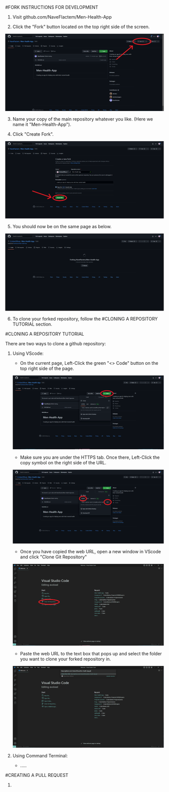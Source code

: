 #FORK INSTRUCTIONS FOR DEVELOPMENT

1. Visit github.com/NaveFlactem/Men-Health-App

2. Click the "Fork" button located on the top right side of the screen.

![Alt text](../img/image_1.png?raw=true "Optional Title")

3. Name your copy of the main repository whatever you like. (Here we name it "Men-Health-App").

4. Click "Create Fork". 

![Alt text](../img/image_2.png?raw=true "Optional Title")

5. You should now be on the same page as below.

![Alt text](../img/image_3.png?raw=true "Optional Title")

6. To clone your forked repository, follow the #CLONING A REPOSITORY TUTORIAL section.

#CLONING A REPOSITORY TUTORIAL

There are two ways to clone a github repository: 

1. Using VScode:
 
    - On the current page, Left-Click the green "<> Code" button on the top right side of the page. 
    
    ![Alt text](../img/image_4.png?raw=true "Optional Title")
    
    - Make sure you are under the HTTPS tab. Once there, Left-Click the copy symbol on the right side of the URL.
    
    ![Alt text](../img/image_5.png?raw=true "Optional Title")
    
    - Once you have copied the web URL, open a new window in VScode and click "Clone Git Repository"

    ![Alt text](../img/image_6.png?raw=true "Optional Title")

    - Paste the web URL to the text box that pops up and select the folder you want to clone your forked repository in. 

    ![Alt text](../img/image_7.png?raw=true "Optional Title")

2. Using Command Terminal:

    - .....

#CREATING A PULL REQUEST

1. 